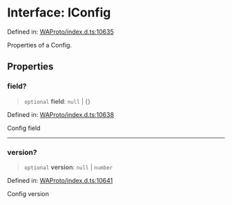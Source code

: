 # Interface: IConfig

Defined in: [WAProto/index.d.ts:10635](https://github.com/Fokusdotid/bail/blob/a029a4f9908cd3806112e8438f5a31dda1376b84/WAProto/index.d.ts#L10635)

Properties of a Config.

## Properties

### field?

> `optional` **field**: `null` \| \{\}

Defined in: [WAProto/index.d.ts:10638](https://github.com/Fokusdotid/bail/blob/a029a4f9908cd3806112e8438f5a31dda1376b84/WAProto/index.d.ts#L10638)

Config field

***

### version?

> `optional` **version**: `null` \| `number`

Defined in: [WAProto/index.d.ts:10641](https://github.com/Fokusdotid/bail/blob/a029a4f9908cd3806112e8438f5a31dda1376b84/WAProto/index.d.ts#L10641)

Config version
